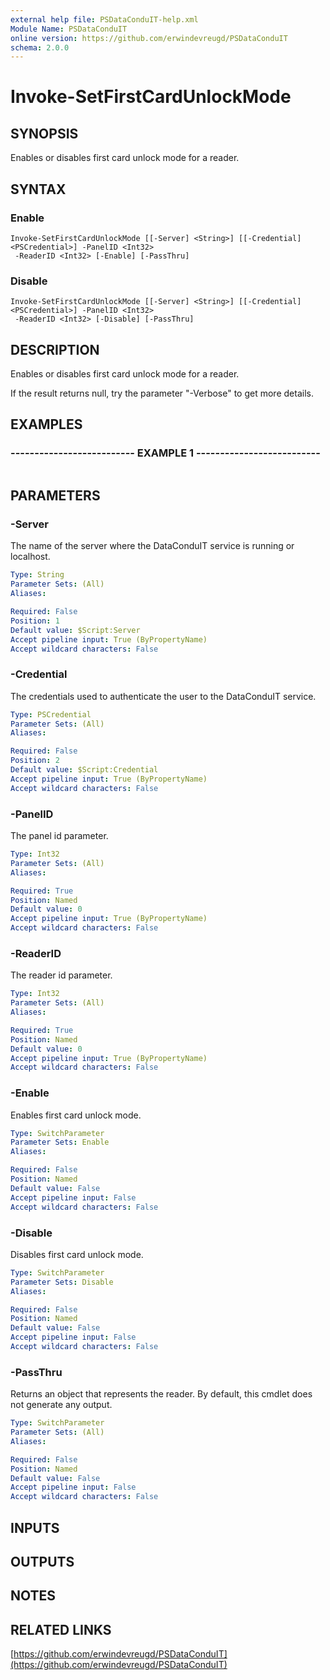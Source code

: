 ```yaml
---
external help file: PSDataConduIT-help.xml
Module Name: PSDataConduIT
online version: https://github.com/erwindevreugd/PSDataConduIT
schema: 2.0.0
---
```


# Invoke-SetFirstCardUnlockMode

## SYNOPSIS
Enables or disables first card unlock mode for a reader.

## SYNTAX

### Enable
```
Invoke-SetFirstCardUnlockMode [[-Server] <String>] [[-Credential] <PSCredential>] -PanelID <Int32>
 -ReaderID <Int32> [-Enable] [-PassThru]
```

### Disable
```
Invoke-SetFirstCardUnlockMode [[-Server] <String>] [[-Credential] <PSCredential>] -PanelID <Int32>
 -ReaderID <Int32> [-Disable] [-PassThru]
```

## DESCRIPTION
Enables or disables first card unlock mode for a reader. 

If the result returns null, try the parameter "-Verbose" to get more details.

## EXAMPLES

### -------------------------- EXAMPLE 1 --------------------------
```

```

## PARAMETERS

### -Server
The name of the server where the DataConduIT service is running or localhost.

```yaml
Type: String
Parameter Sets: (All)
Aliases: 

Required: False
Position: 1
Default value: $Script:Server
Accept pipeline input: True (ByPropertyName)
Accept wildcard characters: False
```

### -Credential
The credentials used to authenticate the user to the DataConduIT service.

```yaml
Type: PSCredential
Parameter Sets: (All)
Aliases: 

Required: False
Position: 2
Default value: $Script:Credential
Accept pipeline input: True (ByPropertyName)
Accept wildcard characters: False
```

### -PanelID
The panel id parameter.

```yaml
Type: Int32
Parameter Sets: (All)
Aliases: 

Required: True
Position: Named
Default value: 0
Accept pipeline input: True (ByPropertyName)
Accept wildcard characters: False
```

### -ReaderID
The reader id parameter.

```yaml
Type: Int32
Parameter Sets: (All)
Aliases: 

Required: True
Position: Named
Default value: 0
Accept pipeline input: True (ByPropertyName)
Accept wildcard characters: False
```

### -Enable
Enables first card unlock mode.

```yaml
Type: SwitchParameter
Parameter Sets: Enable
Aliases: 

Required: False
Position: Named
Default value: False
Accept pipeline input: False
Accept wildcard characters: False
```

### -Disable
Disables first card unlock mode.

```yaml
Type: SwitchParameter
Parameter Sets: Disable
Aliases: 

Required: False
Position: Named
Default value: False
Accept pipeline input: False
Accept wildcard characters: False
```

### -PassThru
Returns an object that represents the reader.
By default, this cmdlet does not generate any output.

```yaml
Type: SwitchParameter
Parameter Sets: (All)
Aliases: 

Required: False
Position: Named
Default value: False
Accept pipeline input: False
Accept wildcard characters: False
```

## INPUTS

## OUTPUTS

## NOTES

## RELATED LINKS

[https://github.com/erwindevreugd/PSDataConduIT](https://github.com/erwindevreugd/PSDataConduIT)

